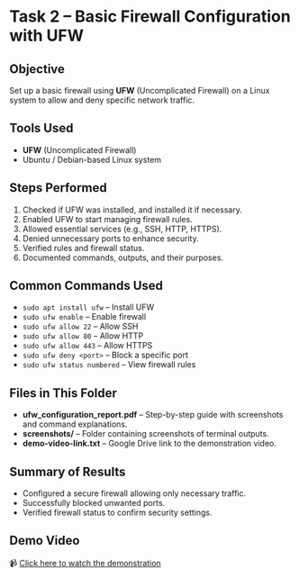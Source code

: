 # Task 2 – Basic Firewall Configuration with UFW

## Objective
Set up a basic firewall using **UFW** (Uncomplicated Firewall) on a Linux system to allow and deny specific network traffic.

## Tools Used
- **UFW** (Uncomplicated Firewall)
- Ubuntu / Debian-based Linux system

## Steps Performed
1. Checked if UFW was installed, and installed it if necessary.
2. Enabled UFW to start managing firewall rules.
3. Allowed essential services (e.g., SSH, HTTP, HTTPS).
4. Denied unnecessary ports to enhance security.
5. Verified rules and firewall status.
6. Documented commands, outputs, and their purposes.

## Common Commands Used
- `sudo apt install ufw` – Install UFW
- `sudo ufw enable` – Enable firewall
- `sudo ufw allow 22` – Allow SSH
- `sudo ufw allow 80` – Allow HTTP
- `sudo ufw allow 443` – Allow HTTPS
- `sudo ufw deny <port>` – Block a specific port
- `sudo ufw status numbered` – View firewall rules

## Files in This Folder
- **ufw_configuration_report.pdf** – Step-by-step guide with screenshots and command explanations.
- **screenshots/** – Folder containing screenshots of terminal outputs.
- **demo-video-link.txt** – Google Drive link to the demonstration video.

## Summary of Results
- Configured a secure firewall allowing only necessary traffic.
- Successfully blocked unwanted ports.
- Verified firewall status to confirm security settings.

## Demo Video
📹 [Click here to watch the demonstration]()
